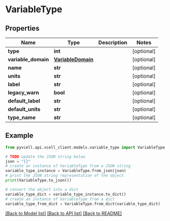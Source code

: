 # VariableType

## Properties

| Name                | Type                                    | Description | Notes      |
| ------------------- | --------------------------------------- | ----------- | ---------- |
| **type**            | **int**                                 |             | [optional] |
| **variable_domain** | [**VariableDomain**](VariableDomain.md) |             | [optional] |
| **name**            | **str**                                 |             | [optional] |
| **units**           | **str**                                 |             | [optional] |
| **label**           | **str**                                 |             | [optional] |
| **legacy_warn**     | **bool**                                |             | [optional] |
| **default_label**   | **str**                                 |             | [optional] |
| **default_units**   | **str**                                 |             | [optional] |
| **type_name**       | **str**                                 |             | [optional] |

## Example

```python
from pyvcell.api.vcell_client.models.variable_type import VariableType

# TODO update the JSON string below
json = "{}"
# create an instance of VariableType from a JSON string
variable_type_instance = VariableType.from_json(json)
# print the JSON string representation of the object
print(VariableType.to_json())

# convert the object into a dict
variable_type_dict = variable_type_instance.to_dict()
# create an instance of VariableType from a dict
variable_type_from_dict = VariableType.from_dict(variable_type_dict)
```

[[Back to Model list]](../README.md#documentation-for-models) [[Back to API list]](../README.md#documentation-for-api-endpoints) [[Back to README]](../README.md)

